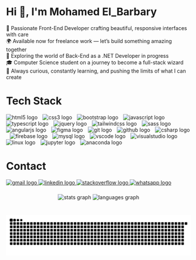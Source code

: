 <br clear="both">

<h1 align="left">Hi 👋, I'm Mohamed El_Barbary</h1> 
🚀 Passionate Front-End Developer crafting beautiful, responsive interfaces with care  </br>
🌍 Available now for freelance work — let’s build something amazing together </br>  
🧠 Exploring the world of Back-End as a .NET Developer in progress  </br>
🎓 Computer Science student on a journey to become a full-stack wizard  </br>
🌱 Always curious, constantly learning, and pushing the limits of what I can create</br>

###

<h1>Tech Stack</h1>
<div align="left">
  <img src="https://img.shields.io/badge/HTML5-E34F26?logo=html5&logoColor=white&style=for-the-badge" height="27" alt="html5 logo"  />
  <img width="6" />
  <img src="https://img.shields.io/badge/CSS3-1572B6?logo=css3&logoColor=white&style=for-the-badge" height="27" alt="css3 logo"  />
  <img width="6" />
  <img src="https://img.shields.io/badge/Bootstrap-7952B3?logo=bootstrap&logoColor=white&style=for-the-badge" height="27" alt="bootstrap logo"  />
  <img width="6" />
  <img src="https://img.shields.io/badge/JavaScript-F7DF1E?logo=javascript&logoColor=black&style=for-the-badge" height="27" alt="javascript logo"  />
  <img width="6" />
  <img src="https://img.shields.io/badge/TypeScript-3178C6?logo=typescript&logoColor=white&style=for-the-badge" height="27" alt="typescript logo"  />
  <img width="6" />
  <img src="https://img.shields.io/badge/jQuery-0769AD?logo=jquery&logoColor=white&style=for-the-badge" height="27" alt="jquery logo"  />
  <img width="6" />
  <img src="https://img.shields.io/badge/Tailwind CSS-06B6D4?logo=tailwindcss&logoColor=black&style=for-the-badge" height="27" alt="tailwindcss logo"  />
  <img width="6" />
  <img src="https://img.shields.io/badge/Sass-CC6699?logo=sass&logoColor=black&style=for-the-badge" height="27" alt="sass logo"  />
  <img width="6" />
  <img src="https://img.shields.io/badge/Angular-DD0031?logo=angular&logoColor=white&style=for-the-badge" height="27" alt="angularjs logo"  />
  <img width="6" />
  <img src="https://img.shields.io/badge/Figma-F24E1E?logo=figma&logoColor=white&style=for-the-badge" height="27" alt="figma logo"  />
  <img width="6" />
  <img src="https://img.shields.io/badge/Git-F05032?logo=git&logoColor=white&style=for-the-badge" height="27" alt="git logo"  />
  <img width="6" />
  <img src="https://img.shields.io/badge/GitHub-181717?logo=github&logoColor=white&style=for-the-badge" height="27" alt="github logo"  />
  <img width="6" />
  <img src="https://img.shields.io/badge/C Sharp-239120?logo=csharp&logoColor=white&style=for-the-badge" height="27" alt="csharp logo"  />
  <img width="6" />
  <img src="https://img.shields.io/badge/Firebase-FFCA28?logo=firebase&logoColor=black&style=for-the-badge" height="27" alt="firebase logo"  />
  <img width="6" />
  <img src="https://img.shields.io/badge/MySQL-4479A1?logo=mysql&logoColor=white&style=for-the-badge" height="27" alt="mysql logo"  />
  <img width="6" />
  <img src="https://img.shields.io/badge/Visual Studio Code-007ACC?logo=visualstudiocode&logoColor=white&style=for-the-badge" height="27" alt="vscode logo"  />
  <img width="6" />
  <img src="https://img.shields.io/badge/Visual Studio-5C2D91?logo=visualstudio&logoColor=white&style=for-the-badge" height="27" alt="visualstudio logo"  />
  <img width="6" />
  <img src="https://img.shields.io/badge/Linux-FCC624?logo=linux&logoColor=black&style=for-the-badge" height="27" alt="linux logo"  />
  <img width="6" />
  <img src="https://img.shields.io/badge/Jupyter-F37626?logo=jupyter&logoColor=black&style=for-the-badge" height="27" alt="jupyter logo"  />
  <img width="6" />
  <img src="https://img.shields.io/badge/Anaconda-44A833?logo=anaconda&logoColor=white&style=for-the-badge" height="27" alt="anaconda logo"  />
</div>

###

<h1>Contact</h1>
<div align="left">
  <a href="mohamedelbarbary511@gmail.com" target="_blank">
    <img src="https://img.shields.io/static/v1?message=Gmail&logo=gmail&label=&color=D14836&logoColor=white&labelColor=&style=for-the-badge" height="35" alt="gmail logo"  />
  </a>
  <a href="https://www.linkedin.com/in/mohamed-el-barbary-007126267?utm_source=share&utm_campaign=share_via&utm_content=profile&utm_medium=android_app" target="_blank">
    <img src="https://img.shields.io/static/v1?message=LinkedIn&logo=linkedin&label=&color=0077B5&logoColor=white&labelColor=&style=for-the-badge" height="35" alt="linkedin logo"  />
  </a>
  <a href="https://stackoverflow.com/users/29758990/mohamed-el-brabary" target="_blank">
    <img src="https://img.shields.io/static/v1?message=Stackoverflow&logo=stackoverflow&label=&color=FE7A16&logoColor=white&labelColor=&style=for-the-badge" height="35" alt="stackoverflow logo"  />
  </a>
  <a href="https://wa.link/qud2hm" target="_blank">
    <img src="https://img.shields.io/static/v1?message=Whatsapp&logo=whatsapp&label=&color=25D366&logoColor=white&labelColor=&style=for-the-badge" height="35" alt="whatsapp logo"  />
  </a>
</div>

###

<div align="center">
  <img src="https://github-readme-stats.vercel.app/api?username=Mohamed-El-Barbary&hide_title=false&hide_rank=false&show_icons=true&include_all_commits=true&count_private=true&disable_animations=false&theme=dracula&locale=en&hide_border=false" height="150" alt="stats graph"  />
  <img src="https://github-readme-stats.vercel.app/api/top-langs?username=Mohamed-El-Barbary&locale=en&hide_title=false&layout=compact&card_width=320&langs_count=5&theme=dracula&hide_border=false" height="150" alt="languages graph"  />
</div>

###

<br clear="both">

<img src="https://raw.githubusercontent.com/Mohamed-El-Barbary/Mohamed-El-Barbary/output/snake.svg" alt="Snake animation" />

###
